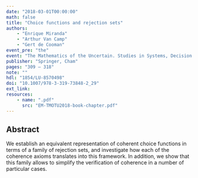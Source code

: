 ```yaml
---
date: "2018-03-01T00:00:00"
math: false
title: "Choice functions and rejection sets"
authors:
    - "Enrique Miranda"
    - "Arthur Van Camp"
    - "Gert de Cooman"
event_pre: "the"
event: "The Mathematics of the Uncertain. Studies in Systems, Decision and Control, Volume 142"
publisher: "Springer, Cham"
pages: "309 – 318"
note: ""
hdl: "1854/LU-8570498"
doi: "10.1007/978-3-319-73848-2_29"
ext_link:
resources:
    - name: ".pdf"
      src: "EM-TMOTU2018-book-chapter.pdf"
---
```


## Abstract
We establish an equivalent representation of coherent choice functions in terms of a family of rejection sets, and investigate how each of the coherence axioms translates into this framework.
In addition, we show that this family allows to simplify the verification of coherence in a number of particular cases.
